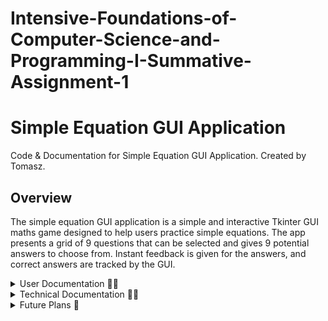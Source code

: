 # Intensive-Foundations-of-Computer-Science-and-Programming-I-Summative-Assignment-1

# Simple Equation GUI Application
Code & Documentation for Simple Equation GUI Application. Created by Tomasz.

## Overview
The simple equation GUI application is a simple and interactive Tkinter GUI maths game designed to help users practice simple equations.  The app presents a grid of 9 questions that can be selected and gives 9 potential answers to choose from.  Instant feedback is given for the answers, and correct answers are tracked by the GUI.

<details closed><summary>User Documentation 🧑‍💻</summary>

---

## User Documentation
This is a simple equation GUI application used to practice simple maths.

### Features
The app contains the following features:
- Displays 9 simple equations.
- Each question has 9 possible choices.
- Click the question to open the answer screen.
- Question buttons update to labels when answered.
- The GUI tracks score
- There's a reset button to reset the questions and the score.

---

<details closed><summary>How to install the app 💻</summary>

### How to install the app

#### What you need
- A Python environment (3.7 or later) installed on your computer.  [Install Python](https://www.python.org/) Written with 3.12.9.
- git installed, unless the zip folder is downloaded from GitHub.  [Install Git](https://git-scm.com/)  [Install GitHub Desktop](https://github.com/apps/desktop)

### Instructions

1. Using the terminal, make sure Python is installed with:
```sh
python3 --version
```
Using the terminal, make sure git is installed with:
```sh
git --version
```
If either is not, please follow the instructions in the "What you need" section.

2. Download the app in your preferred way either by visiting [Link to GitHub Repo](https://github.com/Tomasz5792/Intensive-Foundations-of-Computer-Science-and-Programming-I-Summative-Assignment-1#) and downloading a zip file or using GitHub desktop:

![image of vscode](How-to-get-repo.png)

 If you would like to use the powershell termanal, cd into the folder you want the repo saved and use this code:
```sh
git clone https://github.com/Tomasz5792/Intensive-Foundations-of-Computer-Science-and-Programming-I-Summative-Assignment-1.git
```
3. Go to the folder containing Main_Task1.py and double-click to run.  ![Open program](Open-program.png)

</details>

---

### How to use the app
1. Install and open the app as detailed in the how to install the app section.
2. Click on a question to answer.

![Question screen](Question-screen.png)

4. Click on an answer for the question.

![Answer screen](Answer-screen.png)

6. Score will increase when questions are correctly answered.

---

</details>

<details closed><summary>Technical Documentation 🧑‍💼</summary>


## Technical Documentation


### Modules Used

<details closed><summary>tkinter</summary>
- tkinter is included with Python as standard.
- [Documentation for tkinter](https://docs.python.org/3/library/tkinter.html)
</details>

<details closed><summary>custom module create_calculations.py</summary>

#### create_calculations.py functions
#### create_questions()
Used to create a dictionary of questions and answers for use in the GUI.

#### create_answer(i: int, answer: int, x: int, is_correct_answer: bool=False)
Called from create_questions() and is used to create correct and incorrect answers for each question.

</details>

---

### Main functions

#### create_gui_questions(questions: dict, questions_correct: int)
Creates the GUI question layout.  It is a 3 x 3 grid of math question buttons.  When questions are answered, the button is replaced by a guestion label which displays if the answer was correct or not.  There is also a reset button to reset the questions and score and a label to display the score.  It requires the questions dictionary and the questions correct integer to be passed to it.

#### create_gui_answer(questions: dict, int_question_selected: int, questions_correct: int)
Clone of the create_gui_questions function but creates an answer gui with 9 answers for the user to select.  Also has a back button.  In addition to the create_gui_questions function it also requires the question selected to be passed to it.

---

### gui component functions

| Function Name           | Parameters                                                                 | Description                                                             |
|-------------------------|---------------------------------------------------------------------------|-------------------------------------------------------------------------|
| `create_label`           | `row: int, columnspan: int=3, text: str="Error"`                           | Creates a label for the title and questions answered box.               |
| `create_label_question`  | `row: int, column: int, text: str="Error"`                                 | Creates the label to replace the button when the question is answered, used on the question screen. |
| `create_button`          | `row: int, column: int, int_question_selected: int=0, button_number: int=0, width: int=20, height: int=5, text: str="Error", button_type: str="calculation"` | Creates the button used on both GUI screens for questions and answers.   |


Example where the create_button and create_label_question functions were used within the create_gui_questions functions in order to create the GUI at row 1 column 1
```sh
    if questions["question_1"]["answer_correct?"] == "not_answered":
        button = create_button(row=1, column=1, text=questions["question_1"]["question_text"], button_number=1)
    else:
        create_label_question(row=1, column=1, text=questions["question_1"]["question_text"]+"\n"+questions["question_1"]["answer_correct?"])
```

---

### Event handling functions

| Function Name                                 | Description                                                                                                                                       |
|----------------------------------------------|---------------------------------------------------------------------------------------------------------------------------------------------------|
| handle_button_press(event, row, column, button_number) | Used to test if the app is working by recording which button is pressed.                                                                             |
| handle_button_press_select_question(event, button_number) | Handles events when a question button is pressed. Calls the answer GUI to be created and passes in the question selected.                         |
| handle_button_press_select_answer(event, button_number, int_question_selected) | Handles events when an answer button is pressed. Updates the answer selected and evaluates if it is correct. If correct, update the score. Then, it calls the question GUI to be re-created. |
| handle_button_press_reset(event)            | Resets the questions and the score.                                                                                                               |
| handle_button_press_back(event)             | Returns the user to the question GUI so they can select another question.                                                                         |

---

### Utility functions

#### clear_root()
Destroys the current GUI for use when creating a new one so they don't overlap.

---

### Global Variables

#### root
The tkinter object to which all the tkinter components are added to.

#### questions_correct
An integer to store the questions that the user has got correct.

#### questions
A dictionary to store the questions and answers that make the game work.

---

</details>
<details closed><summary>Future Plans 🔐</summary>

## Future Plans
- Move the code for the GUI out of main and into a GUI module.
- Stop using global variables.  As this is critical to testing and scalability.
- Write some tests.
- Add error handling.
- Stop the terminal coming up when the GUI opens.

---

</details>
